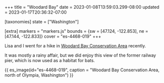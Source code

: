 +++
title = "Woodard Bay"
date = 2023-01-08T13:59:03.299-08:00
updated = 2023-01-17T20:36:32-07:00

[taxonomies]
state = ["Washington"]

[extra]
markers = "markers.js"
bounds = {sw = [47.124, -122.853], ne = [47.144, -122.833]}
cover = "es-4468-019"
+++

Lisa and I went for a hike in [Woodard Bay Conservation Area](https://www.dnr.wa.gov/WoodardBay) recently.

<!-- more -->

It was mostly a rainy affair, but we did enjoy this view of the former railway pier, which is now used as a habitat for bats.

{{ es_image(id="es-4468-019", caption = "Woodard Bay Conservation Area, north of Olympia, Washington") }}
